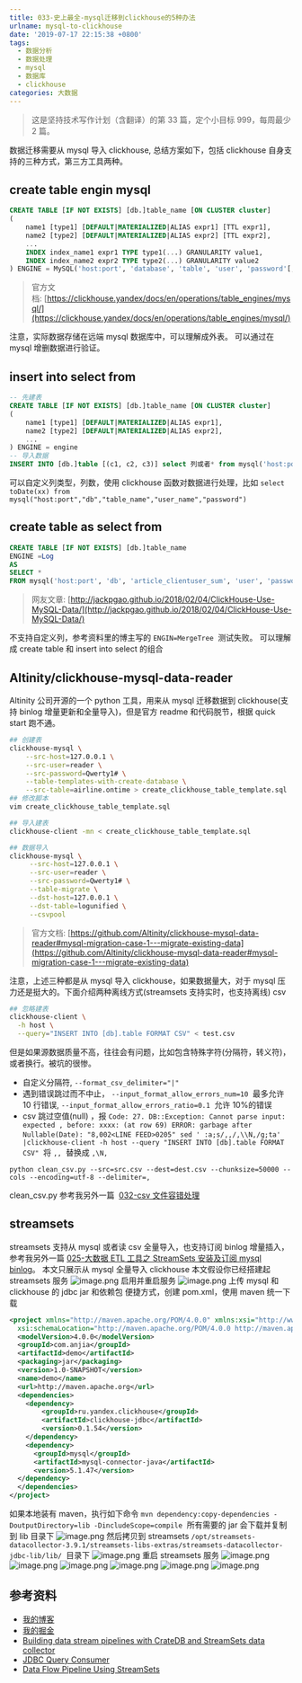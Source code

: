 ```yaml
---
title: 033-史上最全-mysql迁移到clickhouse的5种办法
urlname: mysql-to-clickhouse
date: '2019-07-17 22:15:38 +0800'
tags:
  - 数据分析
  - 数据处理
  - mysql
  - 数据库
  - clickhouse
categories: 大数据
---
```


> 这是坚持技术写作计划（含翻译）的第 33 篇，定个小目标 999，每周最少 2 篇。

数据迁移需要从 mysql 导入 clickhouse, 总结方案如下，包括 clickhouse 自身支持的三种方式，第三方工具两种。

<!-- more -->

## create table engin mysql

```sql
CREATE TABLE [IF NOT EXISTS] [db.]table_name [ON CLUSTER cluster]
(
    name1 [type1] [DEFAULT|MATERIALIZED|ALIAS expr1] [TTL expr1],
    name2 [type2] [DEFAULT|MATERIALIZED|ALIAS expr2] [TTL expr2],
    ...
    INDEX index_name1 expr1 TYPE type1(...) GRANULARITY value1,
    INDEX index_name2 expr2 TYPE type2(...) GRANULARITY value2
) ENGINE = MySQL('host:port', 'database', 'table', 'user', 'password'[, replace_query, 'on_duplicate_clause']);
```

> 官方文档: [https://clickhouse.yandex/docs/en/operations/table_engines/mysql/](https://clickhouse.yandex/docs/en/operations/table_engines/mysql/)

注意，实际数据存储在远端 mysql 数据库中，可以理解成外表。
可以通过在 mysql 增删数据进行验证。

## insert into select from

```sql
-- 先建表
CREATE TABLE [IF NOT EXISTS] [db.]table_name [ON CLUSTER cluster]
(
    name1 [type1] [DEFAULT|MATERIALIZED|ALIAS expr1],
    name2 [type2] [DEFAULT|MATERIALIZED|ALIAS expr2],
    ...
) ENGINE = engine
-- 导入数据
INSERT INTO [db.]table [(c1, c2, c3)] select 列或者* from mysql('host:port', 'db', 'table_name', 'user', 'password')
```

可以自定义列类型，列数，使用 clickhouse 函数对数据进行处理，比如 `select toDate(xx) from mysql("host:port","db","table_name","user_name","password")`

## create table as select from

```sql
CREATE TABLE [IF NOT EXISTS] [db.]table_name
ENGINE =Log
AS
SELECT *
FROM mysql('host:port', 'db', 'article_clientuser_sum', 'user', 'password')
```

> 网友文章: [http://jackpgao.github.io/2018/02/04/ClickHouse-Use-MySQL-Data/](http://jackpgao.github.io/2018/02/04/ClickHouse-Use-MySQL-Data/)

不支持自定义列，参考资料里的博主写的 `ENGIN=MergeTree`  测试失败。
可以理解成 create table 和 insert into select 的组合

## Altinity/clickhouse-mysql-data-reader

Altinity 公司开源的一个 python 工具，用来从 mysql 迁移数据到 clickhouse(支持 binlog 增量更新和全量导入)，但是官方 readme 和代码脱节，根据 quick start 跑不通。

```bash
## 创建表
clickhouse-mysql \
    --src-host=127.0.0.1 \
    --src-user=reader \
    --src-password=Qwerty1# \
    --table-templates-with-create-database \
    --src-table=airline.ontime > create_clickhouse_table_template.sql
## 修改脚本
vim create_clickhouse_table_template.sql

## 导入建表
clickhouse-client -mn < create_clickhouse_table_template.sql

## 数据导入
clickhouse-mysql \
     --src-host=127.0.0.1 \
     --src-user=reader \
     --src-password=Qwerty1# \
     --table-migrate \
     --dst-host=127.0.0.1 \
     --dst-table=logunified \
     --csvpool
```

> 官方文档: [https://github.com/Altinity/clickhouse-mysql-data-reader#mysql-migration-case-1---migrate-existing-data](https://github.com/Altinity/clickhouse-mysql-data-reader#mysql-migration-case-1---migrate-existing-data)

注意，上述三种都是从 mysql 导入 clickhouse，如果数据量大，对于 mysql 压力还是挺大的。下面介绍两种离线方式(streamsets 支持实时，也支持离线)
csv

```bash
## 忽略建表
clickhouse-client \
  -h host \
  --query="INSERT INTO [db].table FORMAT CSV" < test.csv
```

但是如果源数据质量不高，往往会有问题，比如包含特殊字符(分隔符，转义符)，或者换行。被坑的很惨。

- 自定义分隔符, `--format_csv_delimiter="|"`
- 遇到错误跳过而不中止， `--input_format_allow_errors_num=10`  最多允许 10 行错误, `--input_format_allow_errors_ratio=0.1`  允许 10%的错误
- csv 跳过空值(null) ，报 `Code: 27. DB::Exception: Cannot parse input: expected , before: xxxx: (at row 69) ERROR: garbage after Nullable(Date): "8,002<LINE FEED>0205"`  `sed ' :a;s/,,/,\\N,/g;ta' |clickhouse-client -h host --query "INSERT INTO [db].table FORMAT CSV"`  将 `,,`  替换成 `,\N,`

`python clean_csv.py --src=src.csv --dest=dest.csv --chunksize=50000 --cols --encoding=utf-8 --delimiter=,`

clean_csv.py 参考我另外一篇  [032-csv 文件容错处理](https://anjia0532.github.io/2019/07/16/clean-csv/)

## streamsets

streamsets 支持从 mysql 或者读 csv 全量导入，也支持订阅 binlog 增量插入，参考我另外一篇 [025-大数据 ETL 工具之 StreamSets 安装及订阅 mysql binlog](https://anjia0532.github.io/2019/06/10/cdh-streamsets/)。
本文只展示从 mysql 全量导入 clickhouse
本文假设你已经搭建起 streamsets 服务
![image.png](https://cdn.nlark.com/yuque/0/2019/png/226273/1563437517163-af02c2db-f03b-4884-8f16-4850918ddc0d.png#align=left&display=inline&height=850&originHeight=850&originWidth=1911&size=97265&status=done&width=1911)
启用并重启服务
![image.png](https://cdn.nlark.com/yuque/0/2019/png/226273/1563437777046-970dff85-960f-48f3-a3e9-0a10002f34b4.png#align=left&display=inline&height=860&originHeight=860&originWidth=1843&size=89828&status=done&width=1843)
上传 mysql 和 clickhouse 的 jdbc jar 和依赖包
便捷方式，创建 pom.xml，使用 maven 统一下载

```xml
<project xmlns="http://maven.apache.org/POM/4.0.0" xmlns:xsi="http://www.w3.org/2001/XMLSchema-instance"
  xsi:schemaLocation="http://maven.apache.org/POM/4.0.0 http://maven.apache.org/maven-v4_0_0.xsd">
  <modelVersion>4.0.0</modelVersion>
  <groupId>com.anjia</groupId>
  <artifactId>demo</artifactId>
  <packaging>jar</packaging>
  <version>1.0-SNAPSHOT</version>
  <name>demo</name>
  <url>http://maven.apache.org</url>
  <dependencies>
    <dependency>
        <groupId>ru.yandex.clickhouse</groupId>
        <artifactId>clickhouse-jdbc</artifactId>
        <version>0.1.54</version>
    </dependency>
    <dependency>
      <groupId>mysql</groupId>
      <artifactId>mysql-connector-java</artifactId>
      <version>5.1.47</version>
  </dependency>
  </dependencies>
</project>
```

如果本地装有 maven，执行如下命令
`mvn dependency:copy-dependencies -DoutputDirectory=lib -DincludeScope=compile` 
所有需要的 jar 会下载并复制到 lib 目录下
![image.png](https://cdn.nlark.com/yuque/0/2019/png/226273/1563438052063-1f073ee5-1c50-4842-8f9e-5f9974867895.png#align=left&display=inline&height=298&originHeight=298&originWidth=391&size=34034&status=done&width=391)
然后拷贝到 streamsets `/opt/streamsets-datacollector-3.9.1/streamsets-libs-extras/streamsets-datacollector-jdbc-lib/lib/`  目录下
![image.png](https://cdn.nlark.com/yuque/0/2019/png/226273/1563442430751-7889c386-014a-417e-bc0c-069414f08b89.png#align=left&display=inline&height=740&originHeight=740&originWidth=751&size=59852&status=done&width=751)
重启 streamsets 服务
![image.png](https://cdn.nlark.com/yuque/0/2019/png/226273/1563443529858-b23e198f-a097-4359-ad0b-85768a5c68ec.png#align=left&display=inline&height=320&originHeight=320&originWidth=194&size=13854&status=done&width=194)![image.png](https://cdn.nlark.com/yuque/0/2019/png/226273/1563443568159-590b99dc-af61-45d2-8724-b33d08ba7df2.png#align=left&display=inline&height=235&originHeight=235&originWidth=189&size=9943&status=done&width=189)
![image.png](https://cdn.nlark.com/yuque/0/2019/png/226273/1563444143877-060e4c52-53af-42f3-99e2-38cfc2add983.png#align=left&display=inline&height=726&originHeight=726&originWidth=1253&size=83069&status=done&width=1253)
![image.png](https://cdn.nlark.com/yuque/0/2019/png/226273/1563444315768-4295a91d-b610-4df8-8796-196358662c68.png#align=left&display=inline&height=776&originHeight=776&originWidth=1378&size=80345&status=done&width=1378)
![image.png](https://cdn.nlark.com/yuque/0/2019/png/226273/1563444358478-d8bd7c56-c0c0-49a6-903e-1d284d812e5d.png#align=left&display=inline&height=773&originHeight=773&originWidth=1344&size=81650&status=done&width=1344)
![image.png](https://cdn.nlark.com/yuque/0/2019/png/226273/1563444395375-690becdc-1f48-4cfb-b6bd-13d03554cbc1.png#align=left&display=inline&height=785&originHeight=785&originWidth=1629&size=69971&status=done&width=1629)

## 参考资料

- [我的博客](https://anjia0532.github.io/2019/07/17/mysql-to-clickhouse)
- [我的掘金](https://juejin.im/post/5d30454ce51d4510bf1d6737)
- [Building data stream pipelines with CrateDB and StreamSets data collector](https://crate.io/docs/crate/guide/en/latest/tools/streamsets.html)
- [JDBC Query Consumer](https://streamsets.com/documentation/datacollector/latest/help/datacollector/UserGuide/Origins/JDBCConsumer.html)
- [Data Flow Pipeline Using StreamSets](https://dzone.com/articles/data-flow-pipeline-using-streamsets)
